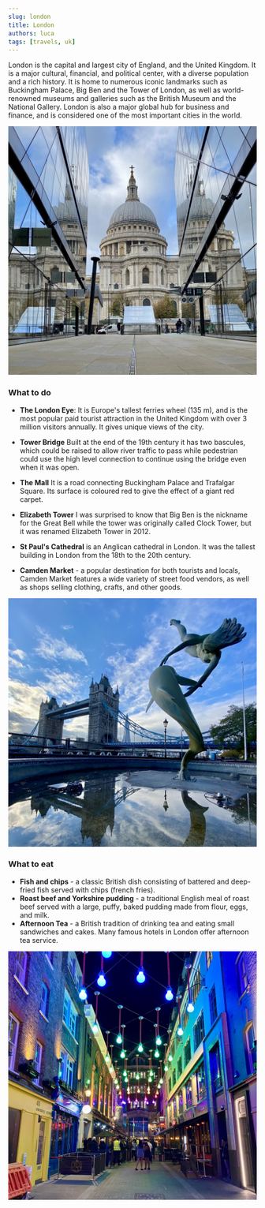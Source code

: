 ```yaml
---
slug: london
title: London
authors: luca
tags: [travels, uk]
---
```


London is the capital and largest city of England, and the United Kingdom. It is a major cultural, financial, and political center, with a diverse population and a rich history. It is home to numerous iconic landmarks such as Buckingham Palace, Big Ben and the Tower of London, as well as world-renowned museums and galleries such as the British Museum and the National Gallery. London is also a major global hub for business and finance, and is considered one of the most important cities in the world.

<!--truncate-->

![St Paul's Cathedral](./first.jpg)

### What to do
- **The London Eye**: It is Europe's tallest ferries wheel (135 m), and is the most popular paid tourist attraction in the United Kingdom with over 3 million visitors annually. It gives unique views of the city. 

- **Tower Bridge** Built at the end of the 19th century it has two bascules, which could be raised to allow river traffic to pass while pedestrian could use the high level connection to continue using the bridge even when it was open.

- **The Mall** It is a road connecting Buckingham Palace and Trafalgar Square. Its surface is coloured red to give the effect of a giant red carpet.

- **Elizabeth Tower** I was surprised to know that Big Ben is the nickname for the Great Bell while the tower was originally called Clock Tower, but it was renamed Elizabeth Tower in 2012.

- **St Paul's Cathedral** is an Anglican cathedral in London. It was the tallest building in London from the 18th to the 20th century.

- **Camden Market** - a popular destination for both tourists and locals, Camden Market features a wide variety of street food vendors, as well as shops selling clothing, crafts, and other goods.

![Tower Bridge](./second.jpg)

### What to eat
- **Fish and chips** - a classic British dish consisting of battered and deep-fried fish served with chips (french fries).
- **Roast beef and Yorkshire pudding** - a traditional English meal of roast beef served with a large, puffy, baked pudding made from flour, eggs, and milk.
- **Afternoon Tea** - a British tradition of drinking tea and eating small sandwiches and cakes. Many famous hotels in London offer afternoon tea service.

![London street](./third.jpg)